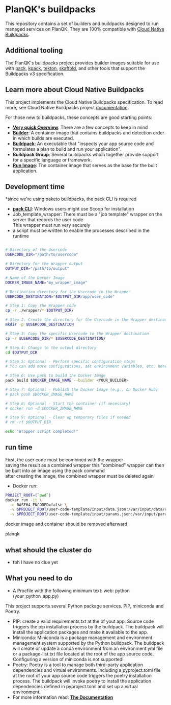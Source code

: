 # PlanQK's buildpacks

This repository contains a set of builders and buildpacks designed to run managed services on PlanQK.
They are 100% compatible with [Cloud Native Buildpacks](https://buildpacks.io/).

## Additional tooling

The PlanQK's buildpacks project provides builder images suitable for use with
[pack](https://github.com/buildpacks/pack),
[kpack](https://github.com/pivotal/kpack),
[tekton](https://github.com/tektoncd/catalog/tree/HEAD/task/buildpacks/0.1),
[skaffold](https://github.com/GoogleContainerTools/skaffold/tree/HEAD/examples/buildpacks),
and other tools that support the Buildpacks v3 specification.

## Learn more about Cloud Native Buildpacks

This project implements the Cloud Native Buildpacks specification. 
To read more, see Cloud Native Buildpacks project
[documentation](https://buildpacks.io/docs/concepts).

For those new to buildpacks, these concepts are good starting points:

* **[Very quick Overview](https://stackoverflow.com/questions/70990289/are-cloud-native-buildpacks-just-an-automatic-way-to-perform-a-multi-stage-conta/71001310#71001310)**: There are a few concepts to keep in mind
* **[Builder](https://buildpacks.io/docs/concepts/components/builder)**: A container image that contains buildpacks and detection order in which builds are executed.
* **[Buildpack](https://buildpacks.io/docs/concepts/components/buildpack)**: An executable that "inspects your app source code and formulates a plan to build and run your application".
* **Buildpack Group**: Several buildpacks which together provide support for a
specific language or framework.
* **[Run Image](https://buildpacks.io/docs/concepts/components/stack)**: The container image that serves as the base for the built application.


## Development time 

*since we're using paketo buildpacks, the pack CLI is required
* **[pack CLI](https://buildpacks.io/docs/tools/pack/)**: Windows users might use Scoop for installation  
* Job_template_wrapper:  There must be a "job template" wrapper on the server that records the user code  
This wrapper must run very securely  
* a script must be written to enable the processes described in the runtime  
```bash

# Directory of the Usercode
USERCODE_DIR="/path/to/usercode"

# Directory for the Wrapper output
OUTPUT_DIR="/path/to/output"

# Name of the Docker Image
DOCKER_IMAGE_NAME="my_wrapper_image"

# Destination directory for the Usercode in the Wrapper
USERCODE_DESTINATION="$OUTPUT_DIR/app/user_code"

# Step 1: Copy the Wrapper code
cp -r ./wrapper/* $OUTPUT_DIR/

# Step 2: Create the directory for the Usercode in the Wrapper destination
mkdir -p $USERCODE_DESTINATION

# Step 3: Copy the specific Usercode to the Wrapper destination
cp -r $USERCODE_DIR/* $USERCODE_DESTINATION/

# Step 4: Change to the output directory
cd $OUTPUT_DIR

# Step 5: Optional - Perform specific configuration steps
# You can add more configurations, set environment variables, etc. here.

# Step 6: Use pack to build the Docker Image
pack build $DOCKER_IMAGE_NAME --builder <YOUR_BUILDER>

# Step 7: Optional - Publish the Docker Image (e.g., on Docker Hub)
# pack push $DOCKER_IMAGE_NAME

# Step 8: Optional - Start the container (if necessary)
# docker run -d $DOCKER_IMAGE_NAME

# Step 9: Optional - Clean up temporary files if needed
# rm -rf $OUTPUT_DIR

echo "Wrapper script completed!"
```

## run time 

First, the user code must be combined with the wrapper  
saving the result as a combined wrapper
this "combined" wrapper can then be built into an image using the pack command  
after creating the image, the combined wrapper must be deleted again
* Docker run:
```bash
PROJECT_ROOT=(`pwd`) 
docker run -it \
  -e BASE64_ENCODED=false \
  -v $PROJECT_ROOT/user-code-template/input/data.json:/var/input/data/data.json \
  -v $PROJECT_ROOT/user-code-template/input/params.json:/var/input/params/params.json \
```
docker image and container should be removed afterward

planqk 

## what should the cluster do

* tbh I have no clue yet

## What you need to do

* A Procfile with the following minimum text: web: python (your_python_app.py)

This project supports several Python package services. PIP, miniconda and Poetry.

* PIP: create a valid requirements.txt at the of yout app. Source code triggers the pip installation process by the buildpack. The buildpack will install the application packages and make it available to the app.
* Miniconda: Miniconda is a package management and environment management system supported by the Python buildpack. The buildpack will create or update a conda environment from an environment.yml file or a package-list.txt file located at the root of the app source code.
Configuring a version of miniconda is not supported!
* Poetry: Poetry is a tool to manage both third-party application dependencies and virtual environments. Including a pyproject.toml file at the root of your app source code triggers the poetry installation process. The buildpack will invoke poetry to install the application dependencies defined in pyproject.toml and set up a virtual environment.
* For more information read: **[The Documentation](https://paketo.io/docs/howto/python/)**

